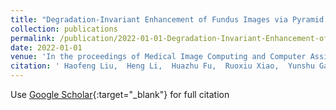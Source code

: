 ```yaml
---
title: "Degradation-Invariant Enhancement of Fundus Images via Pyramid Constraint Network"
collection: publications
permalink: /publication/2022-01-01-Degradation-Invariant-Enhancement-of-Fundus-Images-via-Pyramid-Constraint-Network
date: 2022-01-01
venue: 'In the proceedings of Medical Image Computing and Computer Assisted Intervention--MICCAI 2022: 25th International Conference, Singapore, September 18--22, 2022, Proceedings, Part II'
citation: ' Haofeng Liu,  Heng Li,  Huazhu Fu,  Ruoxiu Xiao,  Yunshu Gao,  <b>Yan Hu</b>,  Jiang Liu, &quot;Degradation-Invariant Enhancement of Fundus Images via Pyramid Constraint Network.&quot; In the proceedings of Medical Image Computing and Computer Assisted Intervention--MICCAI 2022: 25th International Conference, Singapore, September 18--22, 2022, Proceedings, Part II, 2022.'
---
```

Use [Google Scholar](https://scholar.google.com/scholar?q=Degradation+Invariant+Enhancement+of+Fundus+Images+via+Pyramid+Constraint+Network){:target="_blank"} for full citation